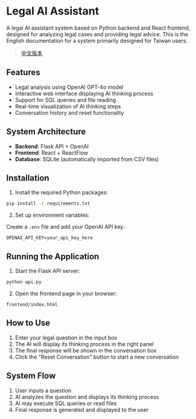 # Legal AI Assistant

A legal AI assistant system based on Python backend and React frontend, designed for analyzing legal cases and providing legal advice. This is the English documentation for a system primarily designed for Taiwan users.

> [中文版本](./README.md)

## Features

- Legal analysis using OpenAI GPT-4o model
- Interactive web interface displaying AI thinking process
- Support for SQL queries and file reading
- Real-time visualization of AI thinking steps
- Conversation history and reset functionality

## System Architecture

- **Backend**: Flask API + OpenAI
- **Frontend**: React + ReactFlow
- **Database**: SQLite (automatically imported from CSV files)

## Installation

1. Install the required Python packages:

```bash
pip install -r requirements.txt
```

2. Set up environment variables:

Create a `.env` file and add your OpenAI API key:

```
OPENAI_API_KEY=your_api_key_here
```

## Running the Application

1. Start the Flask API server:

```bash
python api.py
```

2. Open the frontend page in your browser:

```
frontend/index.html
```

## How to Use

1. Enter your legal question in the input box
2. The AI will display its thinking process in the right panel
3. The final response will be shown in the conversation box
4. Click the "Reset Conversation" button to start a new conversation

## System Flow

1. User inputs a question
2. AI analyzes the question and displays its thinking process
3. AI may execute SQL queries or read files
4. Final response is generated and displayed to the user
